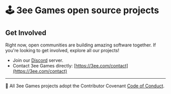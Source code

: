 # 🕹 3ee Games open source projects

## Get Involved
Right now, open communities are building amazing software together.  If you're looking to get involved, explore all our projects!

- Join our [Discord](https://discord.gg/3ee) server.
- Contact 3ee Games directly: [https://3ee.com/contact](https://3ee.com/contact)

---

📝 All 3ee Games projects adopt the Contributor Covenant [Code of Conduct](https://www.contributor-covenant.org/version/2/1/code_of_conduct/).
